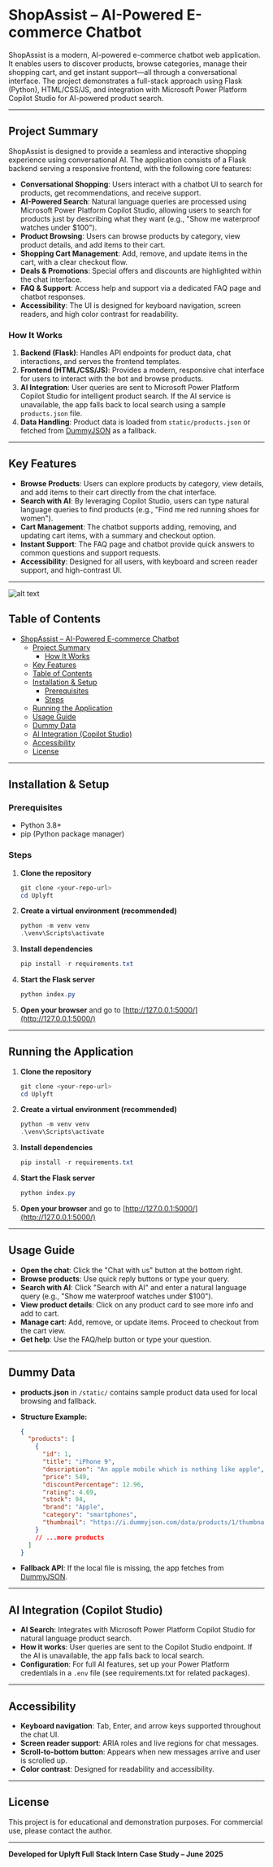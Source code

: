 # ShopAssist – AI-Powered E-commerce Chatbot

ShopAssist is a modern, AI-powered e-commerce chatbot web application. It enables users to discover products, browse categories, manage their shopping cart, and get instant support—all through a conversational interface. The project demonstrates a full-stack approach using Flask (Python), HTML/CSS/JS, and integration with Microsoft Power Platform Copilot Studio for AI-powered product search.

---

## Project Summary

ShopAssist is designed to provide a seamless and interactive shopping experience using conversational AI. The application consists of a Flask backend serving a responsive frontend, with the following core features:

- **Conversational Shopping**: Users interact with a chatbot UI to search for products, get recommendations, and receive support.
- **AI-Powered Search**: Natural language queries are processed using Microsoft Power Platform Copilot Studio, allowing users to search for products just by describing what they want (e.g., "Show me waterproof watches under $100").
- **Product Browsing**: Users can browse products by category, view product details, and add items to their cart.
- **Shopping Cart Management**: Add, remove, and update items in the cart, with a clear checkout flow.
- **Deals & Promotions**: Special offers and discounts are highlighted within the chat interface.
- **FAQ & Support**: Access help and support via a dedicated FAQ page and chatbot responses.
- **Accessibility**: The UI is designed for keyboard navigation, screen readers, and high color contrast for readability.

### How It Works

1. **Backend (Flask)**: Handles API endpoints for product data, chat interactions, and serves the frontend templates.
2. **Frontend (HTML/CSS/JS)**: Provides a modern, responsive chat interface for users to interact with the bot and browse products.
3. **AI Integration**: User queries are sent to Microsoft Power Platform Copilot Studio for intelligent product search. If the AI service is unavailable, the app falls back to local search using a sample `products.json` file.
4. **Data Handling**: Product data is loaded from `static/products.json` or fetched from [DummyJSON](https://dummyjson.com/products) as a fallback.

---

## Key Features

- **Browse Products**: Users can explore products by category, view details, and add items to their cart directly from the chat interface.
- **Search with AI**: By leveraging Copilot Studio, users can type natural language queries to find products (e.g., "Find me red running shoes for women").
- **Cart Management**: The chatbot supports adding, removing, and updating cart items, with a summary and checkout option.
- **Instant Support**: The FAQ page and chatbot provide quick answers to common questions and support requests.
- **Accessibility**: Designed for all users, with keyboard and screen reader support, and high-contrast UI.

---

![alt text](image.png)

## Table of Contents

- [ShopAssist – AI-Powered E-commerce Chatbot](#shopassist--ai-powered-e-commerce-chatbot)
  - [Project Summary](#project-summary)
    - [How It Works](#how-it-works)
  - [Key Features](#key-features)
  - [Table of Contents](#table-of-contents)
  - [Installation \& Setup](#installation--setup)
    - [Prerequisites](#prerequisites)
    - [Steps](#steps)
  - [Running the Application](#running-the-application)
  - [Usage Guide](#usage-guide)
  - [Dummy Data](#dummy-data)
  - [AI Integration (Copilot Studio)](#ai-integration-copilot-studio)
  - [Accessibility](#accessibility)
  - [License](#license)

---

## Installation & Setup

### Prerequisites

- Python 3.8+
- pip (Python package manager)

### Steps

1. **Clone the repository**

   ```powershell
   git clone <your-repo-url>
   cd Uplyft
   ```

2. **Create a virtual environment (recommended)**

   ```powershell
   python -m venv venv
   .\venv\Scripts\activate
   ```

3. **Install dependencies**

   ```powershell
   pip install -r requirements.txt
   ```

4. **Start the Flask server**

   ```powershell
   python index.py
   ```

5. **Open your browser** and go to [http://127.0.0.1:5000/](http://127.0.0.1:5000/)

---

## Running the Application

1. **Clone the repository**

   ```powershell
   git clone <your-repo-url>
   cd Uplyft
   ```

2. **Create a virtual environment (recommended)**

   ```powershell
   python -m venv venv
   .\venv\Scripts\activate
   ```

3. **Install dependencies**

   ```powershell
   pip install -r requirements.txt
   ```

4. **Start the Flask server**

   ```powershell
   python index.py
   ```

5. **Open your browser** and go to [http://127.0.0.1:5000/](http://127.0.0.1:5000/)

---

## Usage Guide

- **Open the chat**: Click the "Chat with us" button at the bottom right.
- **Browse products**: Use quick reply buttons or type your query.
- **Search with AI**: Click "Search with AI" and enter a natural language query (e.g., "Show me waterproof watches under $100").
- **View product details**: Click on any product card to see more info and add to cart.
- **Manage cart**: Add, remove, or update items. Proceed to checkout from the cart view.
- **Get help**: Use the FAQ/help button or type your question.

---

## Dummy Data

- **products.json** in `/static/` contains sample product data used for local browsing and fallback.
- **Structure Example:**

  ```json
  {
    "products": [
      {
        "id": 1,
        "title": "iPhone 9",
        "description": "An apple mobile which is nothing like apple",
        "price": 549,
        "discountPercentage": 12.96,
        "rating": 4.69,
        "stock": 94,
        "brand": "Apple",
        "category": "smartphones",
        "thumbnail": "https://i.dummyjson.com/data/products/1/thumbnail.jpg"
      }
      // ...more products
    ]
  }
  ```

- **Fallback API**: If the local file is missing, the app fetches from [DummyJSON](https://dummyjson.com/products).

---

## AI Integration (Copilot Studio)

- **AI Search**: Integrates with Microsoft Power Platform Copilot Studio for natural language product search.
- **How it works**: User queries are sent to the Copilot Studio endpoint. If the AI is unavailable, the app falls back to local search.
- **Configuration**: For full AI features, set up your Power Platform credentials in a `.env` file (see requirements.txt for related packages).

---

## Accessibility

- **Keyboard navigation**: Tab, Enter, and arrow keys supported throughout the chat UI.
- **Screen reader support**: ARIA roles and live regions for chat messages.
- **Scroll-to-bottom button**: Appears when new messages arrive and user is scrolled up.
- **Color contrast**: Designed for readability and accessibility.

---

## License

This project is for educational and demonstration purposes. For commercial use, please contact the author.

---

**Developed for Uplyft Full Stack Intern Case Study – June 2025**

